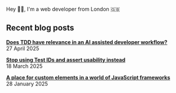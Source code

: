 Hey 👋🏻, I'm a web developer from London 🇬🇧

## Recent blog posts

<!-- blog posts -->

[**Does TDD have relevance in an AI assisted developer workflow?**](https://philparsons.co.uk/blog/the-relevance-of-tdd-in-an-ai-workflow/)<br>27 April 2025

[**Stop using Test IDs and assert usability instead**](https://philparsons.co.uk/blog/stop-using-test-ids/)<br>18 March 2025

[**A place for custom elements in a world of JavaScript frameworks**](https://philparsons.co.uk/blog/custom-elements-in-a-world-of-frameworks/)<br>28 January 2025

<!-- /blog posts -->
